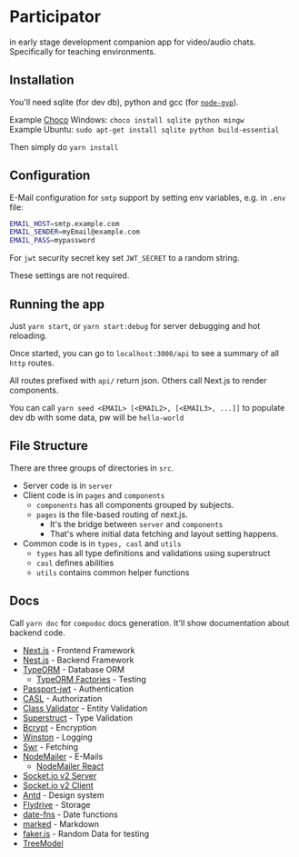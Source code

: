 # Participator

in early stage development companion app for video/audio chats. \
Specifically for teaching environments.

## Installation

You'll need sqlite (for dev db), python and gcc (for [`node-gyp`](https://github.com/nodejs/node-gyp)).

Example [Choco](https://chocolatey.org/) Windows: `choco install sqlite python mingw` \
Example Ubuntu: `sudo apt-get install sqlite python build-essential`

Then simply do `yarn install`

## Configuration

E-Mail configuration for `smtp` support by setting env variables, e.g. in `.env` file:

```bash
EMAIL_HOST=smtp.example.com
EMAIL_SENDER=myEmail@example.com
EMAIL_PASS=mypassword 
```

For `jwt` security secret key set `JWT_SECRET` to a random string.

These settings are not required.

## Running the app

Just `yarn start`, or `yarn start:debug` for server debugging and hot reloading.

Once started, you can go to `localhost:3000/api` to see a summary of all `http` routes.

All routes prefixed with `api/` return json. Others call Next.js to render components.

You can call `yarn seed <EMAIL> [<EMAIL2>, [<EMAIL3>, ...]]` to populate dev db with some data, pw will be `hello-world`

## File Structure

There are three groups of directories in `src`.

* Server code is in `server`
* Client code is in `pages` and `components`
  * `components` has all components grouped by subjects.
  * `pages` is the file-based routing of next.js.
    * It's the bridge between `server` and `components`
    * That's where initial data fetching and layout setting happens.
* Common code is in `types, casl` and `utils`
  * `types` has all type definitions and validations using superstruct
  * `casl` defines abilities
  * `utils` contains common helper functions

## Docs

Call `yarn doc` for `compodoc` docs generation. It'll show documentation about backend code.

* [Next.js](https://nextjs.org/docs) - Frontend Framework
* [Nest.js](https://docs.nestjs.com/) - Backend Framework
* [TypeORM](https://typeorm.io/) - Database ORM
  * [TypeORM Factories](https://github.com/owl1n/typeorm-factories) - Testing
* [Passport-jwt](http://www.passportjs.org/packages/passport-jwt/) - Authentication
* [CASL](https://casl.js.org/v5/en/guide/intro) - Authorization
* [Class Validator](https://github.com/typestack/class-validator) - Entity Validation
* [Superstruct](https://docs.superstructjs.org/) - Type Validation
* [Bcrypt](https://github.com/kelektiv/node.bcrypt.js) - Encryption
* [Winston](https://github.com/winstonjs/winston#table-of-contents) - Logging
* [Swr](https://swr.vercel.app/docs/options) - Fetching
* [NodeMailer](https://nodemailer.com/about/) - E-Mails
  * [NodeMailer React](https://github.com/mathieutu/nodemailer-react#nodemailer-react)
* [Socket.io v2 Server](https://socket.io/docs/v2/server-api/)
* [Socket.io v2 Client](https://socket.io/docs/v2/client-api)
* [Antd](https://ant.design/components/overview/) - Design system
* [Flydrive](https://github.com/Slynova-Org/flydrive#drivers-api) - Storage
* [date-fns](https://github.com/date-fns/date-fns) - Date functions
* [marked](https://github.com/markedjs/marked) - Markdown
* [faker.js](https://github.com/Marak/Faker.js) - Random Data for testing
* [TreeModel](https://github.com/joaonuno/tree-model-js#api-reference)
